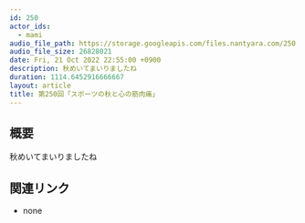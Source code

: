 ```yaml
---
id: 250
actor_ids:
  - mami
audio_file_path: https://storage.googleapis.com/files.nantyara.com/250.mp3
audio_file_size: 26828021
date: Fri, 21 Oct 2022 22:55:00 +0900
description: 秋めいてまいりましたね
duration: 1114.6452916666667
layout: article
title: 第250回「スポーツの秋と心の筋肉痛」
---
```

## 概要

秋めいてまいりましたね

## 関連リンク

* none
